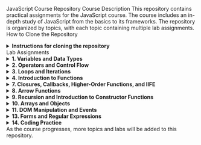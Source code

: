 JavaScript Course Repository
Course Description
This repository contains practical assignments for the JavaScript course. The course includes an in-depth study of JavaScript from the basics to its frameworks. The repository is organized by topics, with each topic containing multiple lab assignments.
How to Clone the Repository
<details>
<summary><b>Instructions for cloning the repository</b></summary>
Clone the Entire Repository
bashgit clone https://github.com/igorpy1997/JSCourse.git
cd JSCourse
Clone a Specific Folder (using sparse checkout)
bash# Clone repository with minimal depth
git clone --filter=blob:none --sparse https://github.com/igorpy1997/JSCourse.git
cd JSCourse

# Set up sparse-checkout for a specific folder
git sparse-checkout set variablesAndType/typesList

# Update from remote repository
git pull origin main
</details>
Lab Assignments
<details>
<summary><b>1. Variables and Data Types</b></summary>
First topic covering JavaScript variables and data types fundamentals.
typesList

Create a repository with an index.html file
Add a small script that displays all known data types in the console using the typeof operator and console.log

numbersAndStrings

Get three lines from the user and display them in any order with a single command (template strings)

fiveDigitParser

Break down a five-digit number by digits and display it in the output with spaces between digits
Example: 10369 → 1 0 3 6 9

</details>
<details>
<summary><b>2. Operators and Control Flow</b></summary>
Second topic covering JavaScript operators, conditional statements, and basic flow control.
promptWork

Use prompt to ask for the "user's name"
Use alert to display "Hello, John! How are you?", where "John" is the name entered by the user

numberCheck

Given a three-digit number provided by the user, determine:

Are all digits the same?
Are there any identical digits?



userProfile

Create a script that:

Asks the user for their birth year
Asks them which city they live in
Asks for their favorite sport
When clicking OK, display a window showing:

Their age
If the user enters Kyiv, Washington, or London, show the message "You live in the capital of..." with the appropriate country
Otherwise, show "You live in [city]" where [city] is the entered city





switchCaseUsage

Rewrite given code using the switch...case construct

</details>
<details>
<summary><b>3. Loops and Iterations</b></summary>
Third topic covering JavaScript loops, iterations, and number processing.
numberOutput

Display numbers from 20 to 30 with a step of 0.5 (20, 20.5, 21, 21.5, ...)

currencyCalculation

One dollar costs 26 hryvnias. Display data with the calculated value of 10, 20, 30... 100 dollars

findNumbers

Given a whole number N (entered via prompt), display all whole numbers from 1 to 100 whose square does not exceed N

isPrimeNumber

Given a whole number (entered via prompt), determine if it is prime (a prime number is greater than 1 and has no divisors other than 1 and itself)

</details>
<details>
<summary><b>4. Introduction to Functions</b></summary>
Fourth topic covering the basics of JavaScript functions, function parameters, and return values.
symbolRemover

Create a function that removes a specified number of characters from a string
The function should take two parameters: the original string and the number of characters to remove
Return the modified string with the specified number of characters removed

averageCalculator

Create a function that calculates the arithmetic mean
The function should accept multiple numerical arguments
Return the average value of all provided numbers

arrayElementRemoval

Create a function that removes a specific element from an array
The function should take two parameters: the array and the element to be removed
Return a new array without the specified element

</details>
<details>
<summary><b>7. Closures, Callbacks, Higher-Order Functions, and IIFE</b></summary>
Seventh topic covering advanced JavaScript functions concepts including closures, currying, callbacks, higher-order functions, and Immediately Invoked Function Expressions (IIFE).
closure

Create a closure function that preserves state between calls
Demonstrate proper scoping and variable access within closures
Show practical examples of using closures in JavaScript

currying

Implement function currying (transforming a function with multiple arguments into a sequence of functions with single arguments)
Demonstrate the practical application of currying for creating reusable function components
Show how currying can improve code organization and readability

functionWithLoop

Create a higher-order function that works with loops
Implement an example of using a higher-order function to process an array of data
Demonstrate how higher-order functions can be used to abstract iteration patterns

</details>
<details>
<summary><b>8. Arrow Functions</b></summary>
Eighth topic covering arrow functions in JavaScript, including their syntax, scope behavior, and practical applications.
stairs

Create a "stairs" pattern using arrow functions
Implement a function that generates a stair pattern of a specified height
Demonstrate the use of arrow functions for concise code implementation

</details>
<details>
<summary><b>9. Recursion and Introduction to Constructor Functions</b></summary>
Ninth topic covering recursion concepts and an introduction to constructor functions in JavaScript.
salarySummation

Create a recursive function to calculate the total salary from a nested structure
Implement the solution using proper recursion techniques
Demonstrate how recursion can elegantly solve problems with nested data structures

</details>
<details>
<summary><b>10. Arrays and Objects</b></summary>
Tenth topic covering arrays and objects in JavaScript, their properties, methods, and the Document Object Model (DOM).
userCard

Create a user card interface using JavaScript objects
Implement functionality to display and manipulate user information
Practice working with object properties and methods

evenNumbersExtraction

Create a function that extracts even numbers from an array
Implement array filtering using methods like filter() or forEach()
Return a new array containing only the even numbers

contactBook

Create a contact book application using objects and arrays
Implement functionality to add, remove, and search contacts
Practice manipulating the DOM to display and update the contact list

</details>
<details>
<summary><b>11. DOM Manipulation and Events</b></summary>
Eleventh topic covering DOM manipulation and event handling in JavaScript.
pythagorasTable

Create a Pythagoras multiplication table (10×10)
The table should be dynamically generated
Display the table on the web page

colorChangeButton

Create a text block and a button on the web page
When the button is clicked, the text should change color
On the next click, the text should return to its original color

randomImage

Place any images named 1.jpg, 2.jpg, 3.jpg, 4.jpg, 5.jpg, 6.jpg, 7.jpg, 8.jpg, 9.jpg in a folder
Display a randomly selected image using Math.random()

</details>
<details>
<summary><b>13. Forms and Regular Expressions</b></summary>
Thirteenth topic covering HTML forms handling and regular expressions for data validation in JavaScript.

**regexValidation**
- Create a form with multiple input fields (email, phone, name, etc.)
- Implement client-side validation using regular expressions
- Validate data format and display appropriate error messages
- Practice working with form events and preventing form submission on invalid data

</details>

<details>
<summary><b>14. Coding Practice</b></summary>
Fourteenth topic focused on practical coding exercises and real-world implementation patterns.

**slider**
- Create an interactive image/content slider component
- Implement two different approaches:
    1. **Display Toggle Approach**: Using `display: none/flex` to show/hide slides with instant transitions
    2. **Transform Approach**: Using `translateX()` with smooth CSS transitions and infinite loop effect through slide cloning
- Add navigation controls (previous/next arrows)
- Practice DOM manipulation, event handling, and CSS animations
- Demonstrate different implementation strategies for the same functionality

</details>
As the course progresses, more topics and labs will be added to this repository.